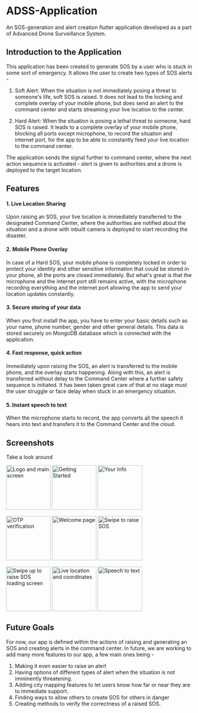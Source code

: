 # ADSS-Application

An SOS-generation and alert creation flutter application developed as a part of Advanced Drone Surveillance System. 

## Introduction to the Application

This application has been created to generate SOS by a user who is stuck in some sort of emergency. It allows the user to create two types of SOS alerts - 

1. Soft Alert: When the situation is not immediately posing a threat to someone's life, soft SOS is raised. It does not lead to the locking and complete overlay of your mobile phone, but does send an alert to the command center and starts streaming your live location to the center.

2. Hard Alert: When the situation is posing a lethal threat to someone, hard SOS is raised. It leads to a complete overlay of your mobile phone, blocking all ports except microphone, to record the situation and internet port, for the app to be able to constantly feed your live location to the command center.

The application sends the signal further to command center, where the next action sequence is activated - alert is given to authorities and a drone is deployed to the target location.

## Features

#### 1. Live Location Sharing
Upon raising an SOS, your live location is immediately transferred to the designated Command Center, where the authorities are notified about the situation and a drone with inbuilt camera is deployed to start recording the disaster. 
   
#### 2. Mobile Phone Overlay
In case of a Hard SOS, your mobile phone is completely locked in order to protect your identity and other sensitive information that could be stored in your phone, all the ports are closed immediately. But what's great is that the microphone and the internet port still remains active, with the microphone recording everything and the internet port allowing the app to send your location updates constantly. 
   
#### 3. Secure storing of your data
When you first install the app, you have to enter your basic details such as your name, phone number, gender and other general details. This data is stored securely on MongoDB database which is connected with the application.
   
#### 4. Fast response, quick action
Immediately upon raising the SOS, an alert is transferred to the mobile phone, and the overlay starts happening. Along with this, an alert is transferred without delay to the Command Center where a further safety sequence is initiated. It has been taken great care of that at no stage must the user struggle or face delay when stuck in an emergency situation.

#### 5. Instant speech to text
When the microphone starts to record, the app converts all the speech it hears into text and transfers it to the Command Center and the cloud.

## Screenshots

Take a look around

<img src="https://github.com/SkyGuard-ADSS/ADSS_SoS-App-Frontend/assets/152146397/9b90107c-d69d-43ee-82df-690892c6a308" alt="Logo and main screen" style="width:120px;">           <img src="https://github.com/SkyGuard-ADSS/ADSS_SoS-App-Frontend/assets/152146397/c1c146ff-9134-45b7-aafe-6cf331312a08" alt="Getting Started" style="width:120px;">           <img src="https://github.com/SkyGuard-ADSS/ADSS_SoS-App-Frontend/assets/152146397/85ebf09c-0781-4e98-a9ad-c08dcb222653" alt="Your Info" style="width:120px;">

<img src="https://github.com/SkyGuard-ADSS/ADSS_SoS-App-Frontend/assets/152146397/ab6e381f-de9b-46d9-b388-33d21e72a2e5" alt="OTP verification" style="width:120px;">           <img src="https://github.com/SkyGuard-ADSS/ADSS_SoS-App-Frontend/assets/152146397/c6bd24f2-1a86-41ed-a350-91346b616e3e" alt="Welcome page" style="width:120px;">           <img src="https://github.com/SkyGuard-ADSS/ADSS_SoS-App-Frontend/assets/152146397/6d67c213-533c-46f2-892f-9d75c03da73f" alt="Swipe to raise SOS" style="width:120px;">

<img src="https://github.com/SkyGuard-ADSS/ADSS_SoS-App-Frontend/assets/152146397/c78fe2e9-f795-4436-9621-1d6eca66ab5b" alt="Swipe up to raise SOS loading screen" style="width:120px;">           <img src="https://github.com/SkyGuard-ADSS/ADSS_SoS-App-Frontend/assets/152146397/c78fe2e9-f795-4436-9621-1d6eca66ab5b" alt="Live location and coordinates" style="width:120px;">           <img src="https://github.com/SkyGuard-ADSS/ADSS_SoS-App-Frontend/assets/152146397/9fa888b4-8bdf-481e-9b6f-70daf871c245" alt="Speech to text" style="width:120px;">


## Future Goals

For now, our app is defined within the actions of raising and generating an SOS and creating alerts in the command center. In future, we are working to add many more features to our app, a few main ones being - 

1. Making it even easier to raise an alert
2. Having options of different types of alert when the situation is not imminently threatening.
3. Adding city mapping features to let users know how far or near they are to immediate support.
4. Finding ways to allow others to create SOS for others in danger
5. Creating methods to verify the correctness of a raised SOS.
